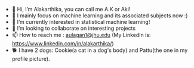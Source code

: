 - 👋 Hi, I’m Alakarthika, you can call me A.K or Aki!
- 👀 I mainly focus on machine learning and its associated subjects now :)
- 🌱 I’m currently interested in statistical machine learning!
- 💞️ I’m looking to collaborate on interesting projects
- 📫 How to reach me : aulagan1@jhu.edu (My LinkedIn is: https://www.linkedin.com/in/alakarthika/)
- 🐕 I have 2 dogs: Cookie(a cat in a dog's body) and Pattu(the one in my profile picture). 

<!---
aki-au/aki-au is a ✨ special ✨ repository because its `README.md` (this file) appears on your GitHub profile.
You can click the Preview link to take a look at your changes.
--->
